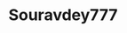 ---
title: Souravdey777
github: https://github.com/Souravdey777
mode: light
transition: 3s
archetype:
  - Little Bit of Everything
---